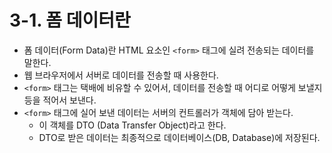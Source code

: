 # 3-1. 폼 데이터란
- 폼 데이터(Form Data)란 HTML 요소인 `<form>` 태그에 실려 전송되는 데이터를 말한다.
- 웹 브라우저에서 서버로 데이터를 전송할 때 사용한다.
- `<form>` 태그는 택배에 비유할 수 있어서, 데이터를 전송할 때 어디로 어떻게 보낼지 등을 적어서 보낸다.
- `<form>` 태그에 실어 보낸 데이터는 서버의 컨트롤러가 객체에 담아 받는다.
	- 이 객체를 DTO (Data Transfer Object)라고 한다.
	- DTO로 받은 데이터는 최종적으로 데이터베이스(DB, Database)에 저장된다.